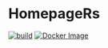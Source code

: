 # HomepageRs
[![build](https://github.com/itacentury/HomepageRs/actions/workflows/build.yml/badge.svg)](https://github.com/itacentury/HomepageRs/actions/workflows/build.yml)
[![Docker Image](https://github.com/itacentury/HomepageRs/actions/workflows/docker-image.yml/badge.svg)](https://github.com/itacentury/HomepageRs/actions/workflows/docker-image.yml)
